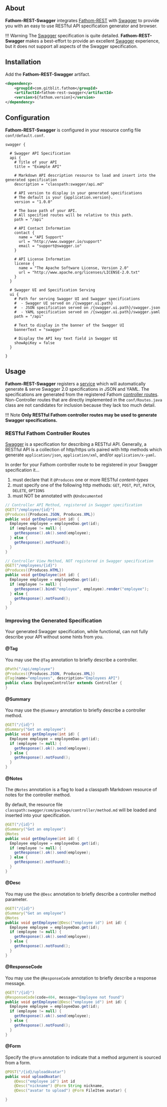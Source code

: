 ## About

**Fathom-REST-Swagger** integrates [Fathom-REST](rest.md) with [Swagger] to provide you with an easy to use RESTful API specification generator and browser.

!!! Warning
    The [Swagger] specification is quite detailed.  **Fathom-REST-Swagger** makes a best-effort to provide an excellent [Swagger] experience, but it does not support all aspects of the Swagger specification.

## Installation

Add the **Fathom-REST-Swagger** artifact.

```xml
<dependency>
    <groupId>com.gitblit.fathom</groupId>
    <artifactId>fathom-rest-swagger</artifactId>
    <version>${fathom.version}</version>
</dependency>
```

## Configuration

**Fathom-REST-Swagger** is configured in your resource config file `conf/default.conf`.

```hocon
swagger {

  # Swagger API Specification
  api {
    # Title of your API
    title = "Example API"

    # Markdown API description resource to load and insert into the generated specification
    description = "classpath:swagger/api.md"

    # API version to display in your generated specifications
    # The default is your {application.version}.
    version = "1.0.0"

    # The base path of your API.
    # All specified routes will be relative to this path.
    path = "/api"

    # API Contact Information
    contact {
      name = "API Support"
      url = "http://www.swagger.io/support"
      email = "support@swagger.io"
    }

    # API License Information
    license {
      name = "The Apache Software License, Version 2.0"
      url = "http://www.apache.org/licenses/LICENSE-2.0.txt"
    }
  }

  # Swagger UI and Specification Serving
  ui {
    # Path for serving Swagger UI and Swagger specifications
    #  - Swagger UI served on /{swagger.ui.path}
    #  - JSON specification served on /{swagger.ui.path}/swagger.json
    #  - YAML specification served on /{swagger.ui.path}/swagger.yaml
    path = "/api"

    # Text to display in the banner of the Swagger UI
    bannerText = "swagger"

    # Display the API key text field in Swagger UI
    showApiKey = false
  }

}
```

## Usage

**Fathom-REST-Swagger** registers a [service](services.md) which will automatically generate & serve Swagger 2.0 specifications in JSON and YAML.  The specifications are generated from the registered Fathom [controller routes](/rest/#controllers).  Non-Controller routes that are directly implemented in the `conf/Routes.java` class are not candidates for inclusion because they lack too much detail.

!!! Note
    **Only RESTful Fathom controller routes may be used to generate Swagger specifications.**

### RESTful Fathom Controller Routes

[Swagger] is a specification for describing a RESTful API.  Generally, a RESTful API is a collection of http/https urls paired with http methods which generate `application/json`, `application/xml`, and/or `application/x-yaml`.

In order for your Fathom controller route to be registered in your Swagger specification it...

1. must declare that it `@Produces` one or more RESTful *content-types*
2. must specify one of the following http methods: `GET`, `POST`, `PUT`, `PATCH`, `DELETE`, `OPTIONS`
3. must NOT be annotated with `@Undocumented`

```java
// Controller API Method, registered in Swagger specification
@GET("/employee/{id}")
@Produces({Produces.JSON, Produces.XML})
public void getEmployee(int id) {
  Employee employee = employeeDao.get(id);
  if (employee != null) {
    getResponse().ok().send(employee);
  } else {
    getResponse().notFound();
  }
}

// Controller View Method, NOT registered in Swagger specification
@GET("/employees/{id}")
@Produces({Produces.HTML})
public void getEmployee(int id) {
  Employee employee = employeeDao.get(id);
  if (employee != null) {
    getResponse().bind("employee", employee).render("employee");
  } else {
    getResponse().notFound();
  }
}
```

### Improving the Generated Specification

Your generated Swagger specification, while functional, can not fully describe your API without some hints from you.

#### @Tag

You may use the `@Tag` annotation to briefly describe a controller.

```java
@Path("/api/employee")
@Produces({Produces.JSON, Produces.XML})
@Tag(name="employees", description="Employees API")
public class EmployeeController extends Controller {
}
```

#### @Summary

You may use the `@Summary` annotation to briefly describe a controller method.

```java
@GET("/{id}")
@Summary("Get an employee")
public void getEmployee(int id) {
  Employee employee = employeeDao.get(id);
  if (employee != null) {
    getResponse().ok().send(employee);
  } else {
    getResponse().notFound();
  }
}
```

#### @Notes

The `@Notes` annotation is a flag to load a classpath Markdown resource of notes for the controller method.

By default, the resource file `classpath:swagger/com/package/controller/method.md` will be loaded and inserted into your specification.

```java
@GET("/{id}")
@Summary("Get an employee")
@Notes
public void getEmployee(int id) {
  Employee employee = employeeDao.get(id);
  if (employee != null) {
    getResponse().ok().send(employee);
  } else {
    getResponse().notFound();
  }
}
```

#### @Desc

You may use the `@Desc` annotation to briefly describe a controller method parameter.

```java
@GET("/{id}")
@Summary("Get an employee")
@Notes
public void getEmployee(@Desc("employee id") int id) {
  Employee employee = employeeDao.get(id);
  if (employee != null) {
    getResponse().ok().send(employee);
  } else {
    getResponse().notFound();
  }
}
```

#### @ResponseCode

You may use the `@ResponseCode` annotation to briefly describe a response message.

```java
@GET("/{id}")
@ResponseCode(code=404, message="Employee not found")
public void getEmployee(@Desc("employee id") int id) {
  Employee employee = employeeDao.get(id);
  if (employee != null) {
    getResponse().ok().send(employee);
  } else {
    getResponse().notFound();
  }
}
```

#### @Form

Specify the `@Form` annotation to indicate that a method argument is sourced from a form.

```java
@POST("/{id}/uploadAvatar")
public void uploadAvatar(
    @Desc("employee id") int id
    @Desc("nickname") @Form String nickname,
    @Desc("avatar to upload") @Form FileItem avatar) {

}
```

[Swagger]: http://swagger.io
